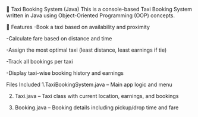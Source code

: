 🚖 Taxi Booking System (Java)
This is a console-based Taxi Booking System written in Java using Object-Oriented Programming (OOP) concepts.

💼 Features
-Book a taxi based on availability and proximity

-Calculate fare based on distance and time

-Assign the most optimal taxi (least distance, least earnings if tie)

-Track all bookings per taxi

-Display taxi-wise booking history and earnings

Files Included
1.TaxiBookingSystem.java – Main app logic and menu

2. Taxi.java – Taxi class with current location, earnings, and bookings

3. Booking.java – Booking details including pickup/drop time and fare

